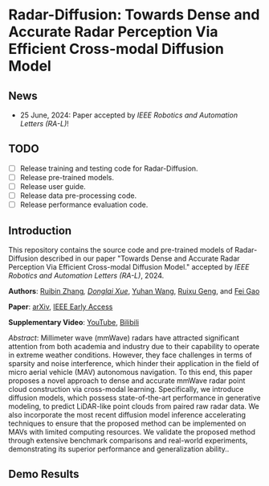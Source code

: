 # Radar-Diffusion: Towards Dense and Accurate Radar Perception Via Efficient Cross-modal Diffusion Model
## News
- 25 June, 2024: Paper accepted by  _IEEE Robotics and Automation Letters (RA-L)_!
## TODO
- [ ] Release training and testing code for Radar-Diffusion.
- [ ] Release pre-trained models.
- [ ] Release user guide. 
- [ ] Release data pre-processing code.
- [ ] Release performance evaluation code.

## Introduction

This repository contains the source code and pre-trained models of Radar-Diffusion described in our paper "Towards Dense and Accurate Radar Perception Via Efficient Cross-modal Diffusion Model." accepted by  _IEEE Robotics and Automation Letters (RA-L)_, 2024.

__Authors__: [Ruibin Zhang](https://github.com/RoboticsZhang)<sup>*</sup>, [Donglai Xue](https://github.com/dungloi)<sup>*</sup>, [Yuhan Wang]([https://boyuzhou.net/](https://github.com/johannwyh)), [Ruixu Geng](https://github.com/ruixv), and [Fei Gao](http://zju-fast.com/fei-gao/)

__Paper__: [arXiv](https://arxiv.org/abs/2403.08460), [IEEE Early Access]([https://ieeexplore.ieee.org/document/10478625](https://github.com/ZJU-FAST-Lab/Radar-Diffusion))

__Supplementary Video__: [YouTube]([https://youtu.be/k_XGQyrNh9I?si=K2775t8ui0WClqqv](https://www.youtube.com/watch?v=Q3S-9w3dGV4&t=6s)), [Bilibili]([https://www.bilibili.com/video/BV1zg4y1L7dC/?share_source=copy_web&vd_source=4a496bdfc1980dd80977a281d5c963c0](https://www.bilibili.com/video/BV1eK421b76M/?spm_id_from=333.337.search-card.all.click))

_Abstract_: Millimeter wave (mmWave) radars have attracted significant attention from both academia and industry due to their capability to operate in extreme weather conditions. However, they face challenges in terms of sparsity and noise interference, which hinder their application in the field of
micro aerial vehicle (MAV) autonomous navigation. To this end, this paper proposes a novel approach to dense and accurate mmWave radar point cloud construction via cross-modal learning. Specifically, we introduce diffusion models, which possess state-of-the-art performance in generative modeling, to
predict LiDAR-like point clouds from paired raw radar data. We also incorporate the most recent diffusion model inference accelerating techniques to ensure that the proposed method can be implemented on MAVs with limited computing resources. We validate the proposed method through extensive benchmark comparisons and real-world experiments, demonstrating its superior performance and generalization ability..


## Demo Results
